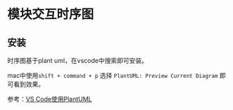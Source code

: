 # 模块交互时序图

## 安装

时序图基于plant uml，在vscode中搜索即可安装。  

mac中使用`shift + command + p` 选择 `PlantUML: Preview Current Diagram` 即可看到效果。  

参考：[VS Code使用PlantUML](https://www.jianshu.com/p/ed0e979657f4)